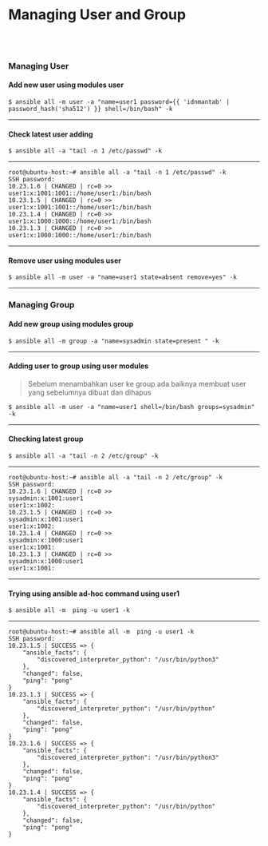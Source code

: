 # Managing User and Group
<br><br>
### Managing User
#### Add new user using modules user
```
$ ansible all -m user -a "name=user1 password={{ 'idnmantab' | password_hash('sha512') }} shell=/bin/bash" -k
```
---
#### Check latest user adding
```
$ ansible all -a "tail -n 1 /etc/passwd" -k
```
---
```
root@ubuntu-host:~# ansible all -a "tail -n 1 /etc/passwd" -k
SSH password:
10.23.1.6 | CHANGED | rc=0 >>
user1:x:1001:1001::/home/user1:/bin/bash
10.23.1.5 | CHANGED | rc=0 >>
user1:x:1001:1001::/home/user1:/bin/bash
10.23.1.4 | CHANGED | rc=0 >>
user1:x:1000:1000::/home/user1:/bin/bash
10.23.1.3 | CHANGED | rc=0 >>
user1:x:1000:1000::/home/user1:/bin/bash
```
---
#### Remove user using modules user
```
$ ansible all -m user -a "name=user1 state=absent remove=yes" -k
```
---
### Managing Group
#### Add new group using modules group
```
$ ansible all -m group -a "name=sysadmin state=present " -k
```
---
#### Adding user to group using user modules
> Sebelum menambahkan  user ke group ada baiknya membuat user yang sebelumnya dibuat dan dihapus
```
$ ansible all -m user -a "name=user1 shell=/bin/bash groups=sysadmin" -k
```
---
#### Checking latest group
```
$ ansible all -a "tail -n 2 /etc/group" -k
```
---
```
root@ubuntu-host:~# ansible all -a "tail -n 2 /etc/group" -k
SSH password:
10.23.1.6 | CHANGED | rc=0 >>
sysadmin:x:1001:user1
user1:x:1002:
10.23.1.5 | CHANGED | rc=0 >>
sysadmin:x:1001:user1
user1:x:1002:
10.23.1.4 | CHANGED | rc=0 >>
sysadmin:x:1000:user1
user1:x:1001:
10.23.1.3 | CHANGED | rc=0 >>
sysadmin:x:1000:user1
user1:x:1001:
```
---
#### Trying using ansible ad-hoc command using user1
```
$ ansible all -m  ping -u user1 -k
```
---
```
root@ubuntu-host:~# ansible all -m  ping -u user1 -k
SSH password:
10.23.1.5 | SUCCESS => {
    "ansible_facts": {
        "discovered_interpreter_python": "/usr/bin/python3"
    },
    "changed": false,
    "ping": "pong"
}
10.23.1.3 | SUCCESS => {
    "ansible_facts": {
        "discovered_interpreter_python": "/usr/bin/python"
    },
    "changed": false,
    "ping": "pong"
}
10.23.1.6 | SUCCESS => {
    "ansible_facts": {
        "discovered_interpreter_python": "/usr/bin/python3"
    },
    "changed": false,
    "ping": "pong"
}
10.23.1.4 | SUCCESS => {
    "ansible_facts": {
        "discovered_interpreter_python": "/usr/bin/python"
    },
    "changed": false,
    "ping": "pong"
}
```